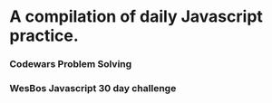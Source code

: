 # A compilation of daily Javascript practice. 

### Codewars Problem Solving
### WesBos Javascript 30 day challenge
